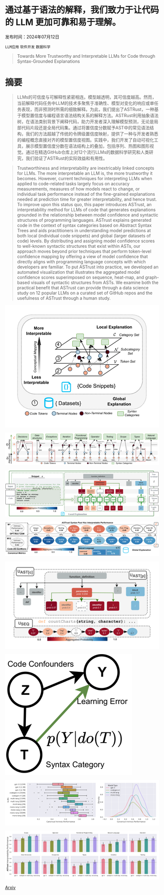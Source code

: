 # 通过基于语法的解释，我们致力于让代码的 LLM 更加可靠和易于理解。

发布时间：2024年07月12日

`LLM应用` `软件开发` `数据科学`

> Towards More Trustworthy and Interpretable LLMs for Code through Syntax-Grounded Explanations

# 摘要

> LLMs的可信度与可解释性紧密相连。模型越透明，其可信度越高。然而，当前解释代码任务中LLM的技术多聚焦于准确性、模型对变化的响应或单任务表现，而非预测时所需的细致解释。为此，我们提出了ASTRust，一种基于模型置信度与编程语言语法结构关系的解释方法。ASTRust利用抽象语法树，在语法类别背景下阐释代码，助力开发者深入理解模型预测，无论是局部代码片段还是全局代码集。通过将置信度分数赋予AST中的常见语法结构，我们的方法超越了传统的令牌级置信度映射，提供了一种与开发者熟悉的编程概念直接对齐的模型置信度视图。实践中，我们开发了自动可视化工具，展示模型置信度分数在语法结构上的叠加，包括序列、热图和图形视觉。通过在精选GitHub仓库上对12个流行LLMs的数据科学研究和人类研究，我们验证了ASTRust的实际效益和有用性。

> Trustworthiness and interpretability are inextricably linked concepts for LLMs. The more interpretable an LLM is, the more trustworthy it becomes. However, current techniques for interpreting LLMs when applied to code-related tasks largely focus on accuracy measurements, measures of how models react to change, or individual task performance instead of the fine-grained explanations needed at prediction time for greater interpretability, and hence trust. To improve upon this status quo, this paper introduces ASTrust, an interpretability method for LLMs of code that generates explanations grounded in the relationship between model confidence and syntactic structures of programming languages. ASTrust explains generated code in the context of syntax categories based on Abstract Syntax Trees and aids practitioners in understanding model predictions at both local (individual code snippets) and global (larger datasets of code) levels. By distributing and assigning model confidence scores to well-known syntactic structures that exist within ASTs, our approach moves beyond prior techniques that perform token-level confidence mapping by offering a view of model confidence that directly aligns with programming language concepts with which developers are familiar. To put ASTrust into practice, we developed an automated visualization that illustrates the aggregated model confidence scores superimposed on sequence, heat-map, and graph-based visuals of syntactic structures from ASTs. We examine both the practical benefit that ASTrust can provide through a data science study on 12 popular LLMs on a curated set of GitHub repos and the usefulness of ASTrust through a human study.

![通过基于语法的解释，我们致力于让代码的 LLM 更加可靠和易于理解。](../../../paper_images/2407.08983/x1.png)

![通过基于语法的解释，我们致力于让代码的 LLM 更加可靠和易于理解。](../../../paper_images/2407.08983/x2.png)

![通过基于语法的解释，我们致力于让代码的 LLM 更加可靠和易于理解。](../../../paper_images/2407.08983/x3.png)

![通过基于语法的解释，我们致力于让代码的 LLM 更加可靠和易于理解。](../../../paper_images/2407.08983/x4.png)

![通过基于语法的解释，我们致力于让代码的 LLM 更加可靠和易于理解。](../../../paper_images/2407.08983/x5.png)

![通过基于语法的解释，我们致力于让代码的 LLM 更加可靠和易于理解。](../../../paper_images/2407.08983/x6.png)

![通过基于语法的解释，我们致力于让代码的 LLM 更加可靠和易于理解。](../../../paper_images/2407.08983/x7.png)

![通过基于语法的解释，我们致力于让代码的 LLM 更加可靠和易于理解。](../../../paper_images/2407.08983/x8.png)

[Arxiv](https://arxiv.org/abs/2407.08983)